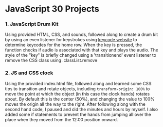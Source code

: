 # JavaScript 30 Projects

### 1. JavaScript Drum Kit

Using provided HTML, CSS, and sounds, followed along to create a drum kit by using an even listener for keystrokes using
[keycode website](http://keycode.info/) to determine keycodes for the home row. When the key is pressed, the function checks if audio is associated with that key and plays the audio. The style of the "key" is briefly changed using a 'transitionend' event listener to remove the CSS class using .classList.remove

### 2. JS and CSS clock

Using the provided index.html file, followed along and learned some CSS tips to transition and rotate objects, including 
`transform-origin: 100%` to move the point at which the object (in this case the clock hands) rotates about. By default this is the center (50%), and changing the value to 100% moves the origin all the way to the right. After following along with the second hand code, I paused and did the minutes and hours by myself. I also added some if statements to prevent the hands from jumping all over the place when they moved from the 12:00 position onward.
